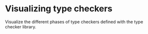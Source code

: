 Visualizing type checkers
=========================

Visualize the different phases of type checkers defined with the type checker library.  
